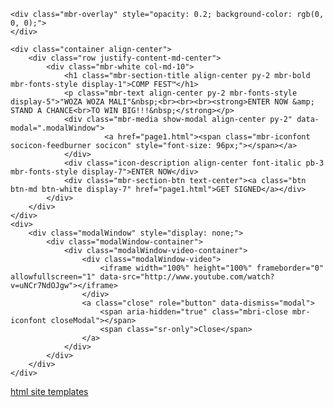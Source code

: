 <!DOCTYPE html>
<html >
<head>
  <!-- Site made with Mobirise Website Builder v4.7.5, https://mobirise.com -->
  <meta charset="UTF-8">
  <meta http-equiv="X-UA-Compatible" content="IE=edge">
  <meta name="generator" content="Mobirise v4.7.5, mobirise.com">
  <meta name="viewport" content="width=device-width, initial-scale=1, minimum-scale=1">
  <link rel="shortcut icon" href="assets/images/logo4.png" type="image/x-icon">
  <meta name="description" content="">
  <title>Home</title>
  <link rel="stylesheet" href="assets/web/assets/mobirise-icons/mobirise-icons.css">
  <link rel="stylesheet" href="assets/tether/tether.min.css">
  <link rel="stylesheet" href="assets/bootstrap/css/bootstrap.min.css">
  <link rel="stylesheet" href="assets/bootstrap/css/bootstrap-grid.min.css">
  <link rel="stylesheet" href="assets/bootstrap/css/bootstrap-reboot.min.css">
  <link rel="stylesheet" href="assets/socicon/css/styles.css">
  <link rel="stylesheet" href="assets/theme/css/style.css">
  <link rel="stylesheet" href="assets/mobirise/css/mbr-additional.css" type="text/css">
  
  
  
</head>
<body>
  <section class="header8 cid-sGnSWsmUpK mbr-fullscreen mbr-parallax-background" id="header8-0">

    

    <div class="mbr-overlay" style="opacity: 0.2; background-color: rgb(0, 0, 0);">
    </div>

    <div class="container align-center">
        <div class="row justify-content-md-center">
            <div class="mbr-white col-md-10">
                <h1 class="mbr-section-title align-center py-2 mbr-bold mbr-fonts-style display-1">COMP FEST™</h1>
                <p class="mbr-text align-center py-2 mbr-fonts-style display-5">"WOZA WOZA MALI"&nbsp;<br><br><br><strong>ENTER NOW &amp; STAND A CHANCE<br>TO WIN BIG!!!&nbsp;</strong></p>
                <div class="mbr-media show-modal align-center py-2" data-modal=".modalWindow">
                         <a href="page1.html"><span class="mbr-iconfont socicon-feedburner socicon" style="font-size: 96px;"></span></a>
                </div>
                <div class="icon-description align-center font-italic pb-3 mbr-fonts-style display-7">ENTER NOW</div>
                <div class="mbr-section-btn text-center"><a class="btn btn-md btn-white display-7" href="page1.html">GET SIGNED</a></div>
            </div>
        </div>
    </div>
    <div>
        <div class="modalWindow" style="display: none;">
            <div class="modalWindow-container">
                <div class="modalWindow-video-container">
                    <div class="modalWindow-video">
                        <iframe width="100%" height="100%" frameborder="0" allowfullscreen="1" data-src="http://www.youtube.com/watch?v=uNCr7NdOJgw"></iframe>
                    </div>
                    <a class="close" role="button" data-dismiss="modal">
                        <span aria-hidden="true" class="mbri-close mbr-iconfont closeModal"></span>
                        <span class="sr-only">Close</span>
                    </a>
                </div>
            </div>
        </div>
    </div>
</section>


  <section class="engine"><a href="https://mobirise.me/y">html site templates</a></section><script src="assets/web/assets/jquery/jquery.min.js"></script>
  <script src="assets/popper/popper.min.js"></script>
  <script src="assets/tether/tether.min.js"></script>
  <script src="assets/bootstrap/js/bootstrap.min.js"></script>
  <script src="assets/smoothscroll/smooth-scroll.js"></script>
  <script src="assets/playervimeo/vimeo_player.js"></script>
  <script src="assets/parallax/jarallax.min.js"></script>
  <script src="assets/theme/js/script.js"></script>
  
  
</body>
</html>
